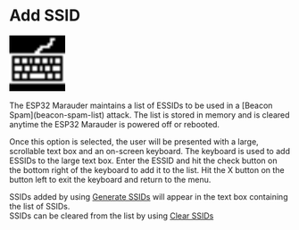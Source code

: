 # Add SSID
<p align="left">
  <img alt="ESP32 WROOM-32U" src="https://github.com/justcallmekoko/ESP32Marauder/blob/master/pictures/icons/keyboard_22.bmp?raw=true" width="100">
</p>
The ESP32 Marauder maintains a list of ESSIDs to be used in a [Beacon Spam](beacon-spam-list) attack. The list is stored in memory and is cleared anytime the ESP32 Marauder is powered off or rebooted.  

Once this option is selected, the user will be presented with a large, scrollable text box and an on-screen keyboard. The keyboard is used to add ESSIDs to the large text box. Enter the ESSID and hit the check button on the bottom right of the keyboard to add it to the list. Hit the X button on the button left to exit the keyboard and return to the menu.  

SSIDs added by using [Generate SSIDs](generate-ssids) will appear in the text box containing the list of SSIDs.  
SSIDs can be cleared from the list by using [Clear SSIDs](clear-ssids)